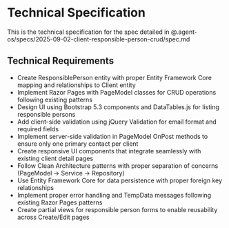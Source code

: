 # Technical Specification

This is the technical specification for the spec detailed in @.agent-os/specs/2025-09-02-client-responsible-person-crud/spec.md

## Technical Requirements

- Create ResponsiblePerson entity with proper Entity Framework Core mapping and relationships to Client entity
- Implement Razor Pages with PageModel classes for CRUD operations following existing patterns
- Design UI using Bootstrap 5.3 components and DataTables.js for listing responsible persons
- Add client-side validation using jQuery Validation for email format and required fields
- Implement server-side validation in PageModel OnPost methods to ensure only one primary contact per client
- Create responsive UI components that integrate seamlessly with existing client detail pages
- Follow Clean Architecture patterns with proper separation of concerns (PageModel → Service → Repository)
- Use Entity Framework Core for data persistence with proper foreign key relationships
- Implement proper error handling and TempData messages following existing Razor Pages patterns
- Create partial views for responsible person forms to enable reusability across Create/Edit pages